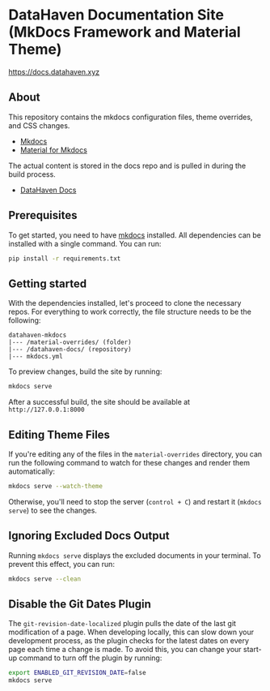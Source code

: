 # DataHaven Documentation Site (MkDocs Framework and Material Theme)

https://docs.datahaven.xyz

## About

This repository contains the mkdocs configuration files, theme overrides, and CSS changes.

- [Mkdocs](https://www.mkdocs.org/)
- [Material for Mkdocs](https://squidfunk.github.io/mkdocs-material/)

The actual content is stored in the docs repo and is pulled in during the build process.

- [DataHaven Docs](https://github.com/moonbeam-foundation/datahaven-docs)

## Prerequisites

To get started, you need to have [mkdocs](https://www.mkdocs.org/) installed. All dependencies can be installed with a single command. You can run:

```bash
pip install -r requirements.txt
```

## Getting started

With the dependencies installed, let's proceed to clone the necessary repos. For everything to work correctly, the file structure needs to be the following:

```text
datahaven-mkdocs
|--- /material-overrides/ (folder)
|--- /datahaven-docs/ (repository)
|--- mkdocs.yml
```

To preview changes, build the site by running:

```bash
mkdocs serve
```

After a successful build, the site should be available at `http://127.0.0.1:8000`

## Editing Theme Files

If you're editing any of the files in the `material-overrides` directory, you can run the following command to watch for these changes and render them automatically:

```bash
mkdocs serve --watch-theme
```

Otherwise, you'll need to stop the server (`control + C`) and restart it (`mkdocs serve`) to see the changes.

## Ignoring Excluded Docs Output

Running `mkdocs serve` displays the excluded documents in your terminal. To prevent this effect, you can run:

```bash
mkdocs serve --clean
```

## Disable the Git Dates Plugin

The `git-revision-date-localized` plugin pulls the date of the last git modification of a page. When developing locally, this can slow down your development process, as the plugin checks for the latest dates on every page each time a change is made. To avoid this, you can change your start-up command to turn off the plugin by running:

```bash
export ENABLED_GIT_REVISION_DATE=false
mkdocs serve
```
